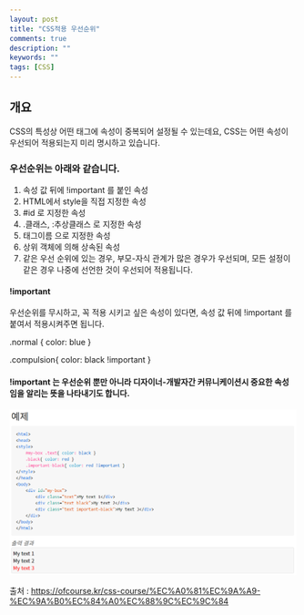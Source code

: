 ```yaml
---
layout: post
title: "CSS적용 우선순위"
comments: true
description: ""
keywords: ""
tags: [CSS]
---
```


## 개요

CSS의 특성상 어떤 태그에 속성이 중복되어 설정될 수 있는데요, CSS는 어떤 속성이 우선되어 적용되는지 미리 명시하고 있습니다.

### 우선순위는 아래와 같습니다.

1. 속성 값 뒤에 !important 를 붙인 속성
2. HTML에서 style을 직접 지정한 속성
3. #id 로 지정한 속성
4. .클래스, :추상클래스 로 지정한 속성
5. 태그이름 으로 지정한 속성
6. 상위 객체에 의해 상속된 속성
7. 같은 우선 순위에 있는 경우, 부모-자식 관계가 많은 경우가 우선되며, 모든 설정이 같은 경우 나중에 선언한 것이 우선되어 적용됩니다.

#### !important

우선순위를 무시하고, 꼭 적용 시키고 싶은 속성이 있다면, 속성 값 뒤에 !important 를 붙여서 적용시켜주면 됩니다.


.normal { color: blue }

.compulsion{ color: black !important }

#### !important 는 우선순위 뿐만 아니라 디자이너-개발자간 커뮤니케이션시 중요한 속성임을 알리는 뜻을 나타내기도 합니다.

 ![151251231241](/images/css/151251231241.png)


출처 : https://ofcourse.kr/css-course/%EC%A0%81%EC%9A%A9-%EC%9A%B0%EC%84%A0%EC%88%9C%EC%9C%84